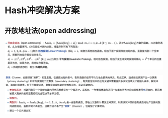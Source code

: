 # Hash冲突解决方案

## 开放地址法(open addressing)

![](https://github.com/maoyunfei/Java-Notebook/blob/master/Java%20Basic/images/hash_conflict_1.jpg?raw=true)

![](https://github.com/maoyunfei/Java-Notebook/blob/master/Java%20Basic/images/hash_conflict_2.jpg?raw=true)
